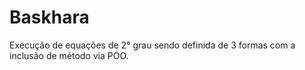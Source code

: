 # Baskhara
Execução de equações de 2° grau sendo definida de 3 formas com a inclusão de método via POO.
